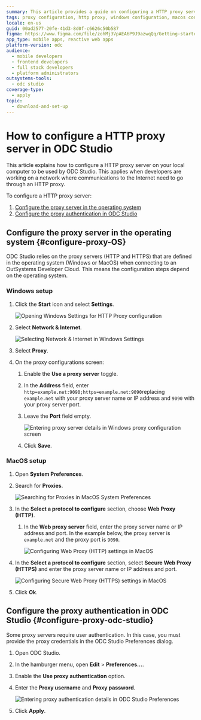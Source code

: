 ```yaml
---
summary: This article provides a guide on configuring a HTTP proxy server in the operating system and ODC Studio for OutSystems Developer Cloud (ODC) connectivity.
tags: proxy configuration, http proxy, windows configuration, macos configuration, network settings
locale: en-us
guid: 00ad2577-20fe-41d3-8d0f-c6626c50b587
figma: https://www.figma.com/file/zohMj3VpAEA6P9J9azwqQq/Getting-started-with-ODC?type=design&node-id=3302%3A148&mode=design&t=3Hp6aoBfFsQyOIhR-1
app_type: mobile apps, reactive web apps
platform-version: odc
audience:
  - mobile developers
  - frontend developers
  - full stack developers
  - platform administrators
outsystems-tools:
  - odc studio
coverage-type:
  - apply
topic:
  - download-and-set-up
---
```


# How to configure a HTTP proxy server in ODC Studio

This article explains how to configure a HTTP proxy server on your local computer to be used by ODC Studio. This applies when developers are working on a network where communications to the Internet need to go through an HTTP proxy.

To configure a HTTP proxy server:
1. [Configure the proxy server in the operating system](#configure-proxy-OS)
1. [Configure the proxy authentication in ODC Studio](#configure-proxy-odc-studio)

## Configure the proxy server in the operating system {#configure-proxy-OS}

ODC Studio relies on the proxy servers (HTTP and HTTPS) that are defined in the operating system (Windows or MacOS) when connecting to an OutSystems Developer Cloud. This means the configuration steps depend on the operating system.

### Windows setup

1. Click the **Start** icon and select **Settings**. 

    ![Opening Windows Settings for HTTP Proxy configuration](images/windows-http-proxy-settings.png "Windows HTTP Proxy Settings")

1. Select **Network & Internet**.

    ![Selecting Network & Internet in Windows Settings](images/windows-http-proxy-network-internet.png "Windows Network and Internet Selection")

1. Select **Proxy**.

1. On the proxy configurations screen:

    1. Enable the **Use a proxy server** toggle.

    1. In the **Address** field, enter ``http=example.net:9090;https=example.net:9090``replacing ``example.net`` with your proxy server name or IP address and ``9090`` with your proxy server port. 

    1. Leave the **Port** field empty.

        ![Entering proxy server details in Windows proxy configuration screen](images/windows-http-proxy-setup.png "Windows Proxy Configuration")

    1. Click **Save**.

### MacOS setup

1. Open **System Preferences**.

1. Search for **Proxies**.

    ![Searching for Proxies in MacOS System Preferences](images/mac-http-proxy-search.png "MacOS Proxy Search")

1. In the **Select a protocol to configure** section, choose **Web Proxy (HTTP)**.

    1. In the **Web proxy server** field, enter the proxy server name or IP address and port. In the example below, the proxy server is ``example.net`` and the proxy port is ``9090``.

        ![Configuring Web Proxy (HTTP) settings in MacOS](images/mac-http-proxy-web-settings.png "MacOS Web Proxy Configuration")

1. In the **Select a protocol to configure** section, select **Secure Web Proxy (HTTPS)** and enter the proxy server name or IP address and port.

    ![Configuring Secure Web Proxy (HTTPS) settings in MacOS](images/mac-http-proxy-secure-settings.png "MacOS Secure Web Proxy Configuration")

1. Click **Ok**.

## Configure the proxy authentication in ODC Studio {#configure-proxy-odc-studio}

Some proxy servers require user authentication. In this case, you must provide the proxy credentials in the ODC Studio Preferences dialog.

1. Open ODC Studio.

1. In the hamburger menu, open **Edit** > **Preferences...**.

1. Enable the **Use proxy authentication** option.

1. Enter the **Proxy username** and **Proxy password**.

    ![Entering proxy authentication details in ODC Studio Preferences](images/mac-http-proxy-authen.png "ODC Studio Proxy Authentication")

1. Click **Apply**.
